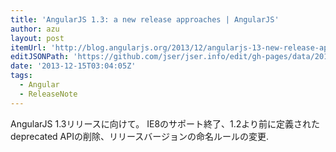 ```yaml
---
title: 'AngularJS 1.3: a new release approaches | AngularJS'
author: azu
layout: post
itemUrl: 'http://blog.angularjs.org/2013/12/angularjs-13-new-release-approaches.html'
editJSONPath: 'https://github.com/jser/jser.info/edit/gh-pages/data/2013/12/index.json'
date: '2013-12-15T03:04:05Z'
tags:
  - Angular
  - ReleaseNote
---
```

AngularJS 1.3リリースに向けて。
IE8のサポート終了、1.2より前に定義されたdeprecated APIの削除、リリースバージョンの命名ルールの変更.
